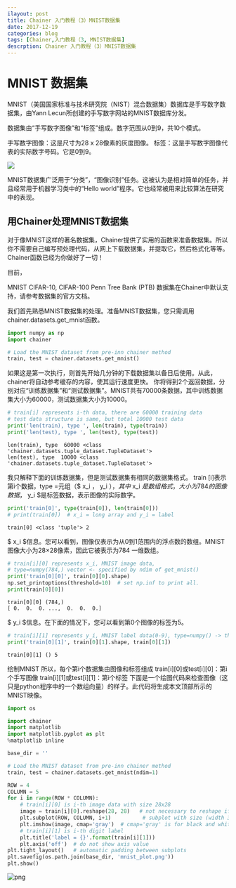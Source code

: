 ```yaml
---
ilayout: post
title: Chainer 入门教程（3）MNIST数据集
date: 2017-12-19
categories: blog
tags: [Chainer,入门教程（3, MNIST数据集]
descrption: Chainer 入门教程（3）MNIST数据集
---
```


# MNIST 数据集

MNIST（美国国家标准与技术研究院（NIST）混合数据集）数据库是手写数字数据集，由Yann Lecun所创建的手写数字网站的MNIST数据库分发。

数据集由“手写数字图像”和“标签”组成。数字范围从0到9，共10个模式。

手写数字图像：这是尺寸为28 x 28像素的灰度图像。
标签：这是手写数字图像代表的实际数字号码。它是0到9。

![](https://bennix.github.io/imgs/mnist_plot-700x525.png)

MNIST数据集广泛用于“分类”，“图像识别”任务。这被认为是相对简单的任务，并且经常用于机器学习类中的“Hello world”程序。它也经常被用来比较算法在研究中的表现。

## 用Chainer处理MNIST数据集

对于像MNIST这样的著名数据集，Chainer提供了实用的函数来准备数据集。所以你不需要自己编写预处理代码，从网上下载数据集，并提取它，然后格式化等等。Chainer函数已经为你做好了一切！

目前，

MNIST
CIFAR-10, CIFAR-100
Penn Tree Bank (PTB)
数据集在Chainer中默认支持，请参考数据集的官方文档。

我们首先熟悉MNIST数据集的处理。准备MNIST数据集，您只需调用chainer.datasets.get_mnist函数。


```python
import numpy as np
import chainer

# Load the MNIST dataset from pre-inn chainer method
train, test = chainer.datasets.get_mnist()
```

如果这是第一次执行，则首先开始几分钟的下载数据集以备日后使用。从此，chainer将自动参考缓存的内容，使其运行速度更快。
你将得到2个返回数据，分别对应“训练数据集”和“测试数据集”。MNIST共有70000条数据，其中训练数据集大小为60000，测试数据集大小为10000。



```python
# train[i] represents i-th data, there are 60000 training data
# test data structure is same, but total 10000 test data
print('len(train), type ', len(train), type(train))
print('len(test), type ', len(test), type(test))
```

    len(train), type  60000 <class 'chainer.datasets.tuple_dataset.TupleDataset'>
    len(test), type  10000 <class 'chainer.datasets.tuple_dataset.TupleDataset'>


我只解释下面的训练数据集，但是测试数据集有相同的数据集格式。
train [i]表示第i个数据，type =元组（$ x_i $，$ y_i $），其中$ x_i $是数组格式，大小为784的图像数据，$ y_i $是标签数据，表示图像的实际数字。



```python
print('train[0]', type(train[0]), len(train[0]))
# print(train[0])  # x_i = long array and y_i = label
```

    train[0] <class 'tuple'> 2


$ x_i $信息。您可以看到，图像仅表示为从0到1范围内的浮点数的数组。MNIST图像大小为28×28像素，因此它被表示为784 一维数组。



```python
# train[i][0] represents x_i, MNIST image data,
# type=numpy(784,) vector <- specified by ndim of get_mnist()
print('train[0][0]', train[0][0].shape)
np.set_printoptions(threshold=10)  # set np.inf to print all.
print(train[0][0])
```

    train[0][0] (784,)
    [ 0.  0.  0. ...,  0.  0.  0.]


$ y_i $信息。在下面的情况下，您可以看到第0个图像的标签为5。


```python
# train[i][1] represents y_i, MNIST label data(0-9), type=numpy() -> this means scalar
print('train[0][1]', train[0][1].shape, train[0][1])

```

    train[0][1] () 5


绘制MNIST
所以，每个第i个数据集由图像和标签组成
train[i][0]或test[i][0]：第i个手写图像
train[i][1]或test[i][1]：第i个标签
下面是一个绘图代码来检查图像（这只是python程序中的一个数组向量）的样子。此代码将生成本文顶部所示的MNIST映像。


```python
import os

import chainer
import matplotlib
import matplotlib.pyplot as plt
%matplotlib inline

base_dir = ''

# Load the MNIST dataset from pre-inn chainer method
train, test = chainer.datasets.get_mnist(ndim=1)

ROW = 4
COLUMN = 5
for i in range(ROW * COLUMN):
    # train[i][0] is i-th image data with size 28x28
    image = train[i][0].reshape(28, 28)   # not necessary to reshape if ndim is set to 2
    plt.subplot(ROW, COLUMN, i+1)          # subplot with size (width 3, height 5)
    plt.imshow(image, cmap='gray')  # cmap='gray' is for black and white picture.
    # train[i][1] is i-th digit label
    plt.title('label = {}'.format(train[i][1]))
    plt.axis('off')  # do not show axis value
plt.tight_layout()   # automatic padding between subplots
plt.savefig(os.path.join(base_dir, 'mnist_plot.png'))
plt.show()
```


![png](https://bennix.github.io/imgs/output_14_0.png)

